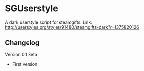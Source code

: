SGUserstyle
===========

A dark userstyle script for steamgifts.
Link: http://userstyles.org/styles/91480/steamgifts-dark?r=1375820126

Changelog
-------------

Version 0.1 Beta    
- First version

